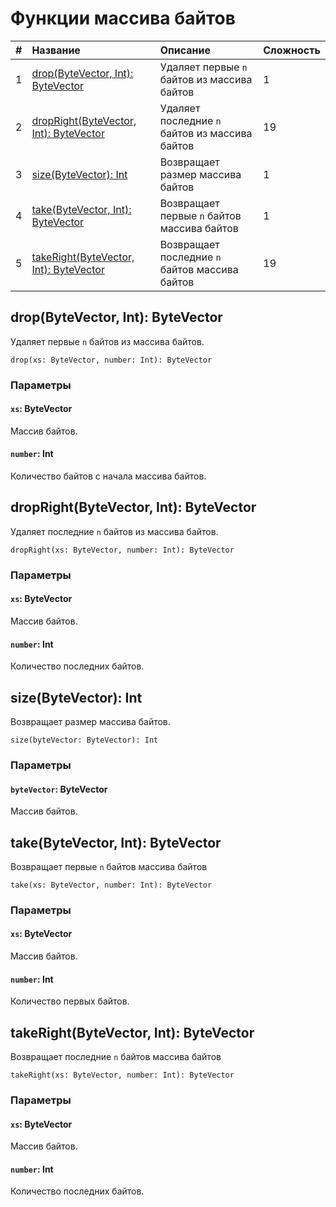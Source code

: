 # Функции массива байтов

| # | Название | Описание | Сложность |
| :--- | :--- | :--- | :--- |
| 1 | [drop(ByteVector, Int): ByteVector](#drop) | Удаляет первые `n` байтов из массива байтов | 1 |
| 2 | [dropRight(ByteVector, Int): ByteVector](#dropright) | Удаляет последние `n` байтов из массива байтов | 19 |
| 3 | [size(ByteVector): Int](#size) | Возвращает размер массива байтов | 1 |
| 4 | [take(ByteVector, Int): ByteVector](#take) | Возвращает первые `n` байтов массива байтов | 1 |
| 5 | [takeRight(ByteVector, Int): ByteVector](#takeright) | Возвращает последние `n` байтов массива байтов | 19 |

## drop(ByteVector, Int): ByteVector <a id="drop"></a>

Удаляет первые `n` байтов из массива байтов.

``` ride
drop(xs: ByteVector, number: Int): ByteVector
```

### Параметры

#### `xs`: ByteVector

Массив байтов.

#### `number`: Int

Количество байтов с начала массива байтов.

## dropRight(ByteVector, Int): ByteVector <a id="dropright"></a>

Удаляет последние `n` байтов из массива байтов.

``` ride
dropRight(xs: ByteVector, number: Int): ByteVector
```

### Параметры

#### `xs`: ByteVector

Массив байтов.

#### `number`: Int

Количество последних байтов.

## size(ByteVector): Int <a id="size"></a>

Возвращает размер массива байтов.

``` ride
size(byteVector: ByteVector): Int
```

### Параметры

#### `byteVector`: ByteVector

Массив байтов.

## take(ByteVector, Int): ByteVector <a id="take"></a>

Возвращает первые `n` байтов массива байтов

``` ride
take(xs: ByteVector, number: Int): ByteVector
```

### Параметры

#### `xs`: ByteVector

Массив байтов.

#### `number`: Int

Количество первых байтов.

## takeRight(ByteVector, Int): ByteVector <a id="takeright"></a>

Возвращает последние `n` байтов массива байтов

``` ride
takeRight(xs: ByteVector, number: Int): ByteVector
```

### Параметры

#### `xs`: ByteVector

Массив байтов.

#### `number`: Int

Количество последних байтов.
